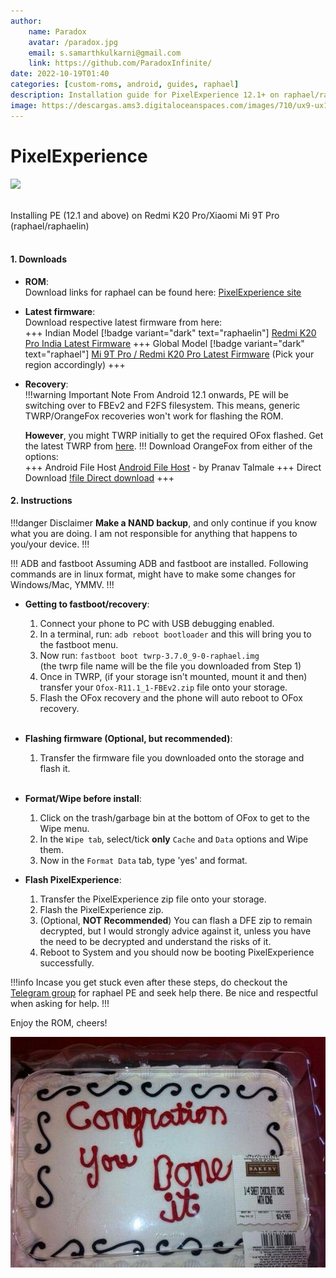```yaml
---
author:
    name: Paradox
    avatar: /paradox.jpg
    email: s.samarthkulkarni@gmail.com
    link: https://github.com/ParadoxInfinite/
date: 2022-10-19T01:40
categories: [custom-roms, android, guides, raphael]
description: Installation guide for PixelExperience 12.1+ on raphael/raphaelin
image: https://descargas.ams3.digitaloceanspaces.com/images/710/ux9-ux10-theme-pixel-experience-android-10-11_android_409_1.png
---
```

# PixelExperience

![](https://download.pixelexperience.org/images/PixelExperienceLogo_White.svg)

<br/>
Installing PE (12.1 and above) on Redmi K20 Pro/Xiaomi Mi 9T Pro (raphael/raphaelin)
<br/><br/>

#### 1. Downloads
- **ROM**:<br/>Download links for raphael can be found here: [PixelExperience site](https://download.pixelexperience.org/raphael)

- **Latest firmware**:<br/>Download respective latest firmware from here:<br/>
    +++ Indian Model [!badge variant="dark" text="raphaelin"]
    [Redmi K20 Pro India Latest Firmware](https://xiaomifirmwareupdater.com/firmware/raphaelin)
    +++ Global Model [!badge variant="dark" text="raphael"]
    [Mi 9T Pro / Redmi K20 Pro Latest Firmware](https://xiaomifirmwareupdater.com/firmware/raphael) (Pick your region accordingly)
    +++

- **Recovery**:<br/>
    !!!warning Important Note
    From Android 12.1 onwards, PE will be switching over to FBEv2 and F2FS filesystem. This means, generic TWRP/OrangeFox recoveries won't work for flashing the ROM.
    
    **However**, you might TWRP initially to get the required OFox flashed. Get the latest TWRP from [here](https://dl.twrp.me/raphael/).
    !!!
    Download OrangeFox from either of the options:<br/>
    +++ Android File Host
    [Android File Host](https://androidfilehost.com/?fid=15664248565197208249) - by Pranav Talmale
    +++ Direct Download
    [!file Direct download](Ofox-R11.1_1-FBEv2.zip)
    +++

#### 2. Instructions

!!!danger Disclaimer
**Make a NAND backup**, and only continue if you know what you are doing. I am not responsible for anything that happens to you/your device.
!!!

!!! ADB and fastboot
Assuming ADB and fastboot are installed. Following commands are in linux format, might have to make some changes for Windows/Mac, YMMV.
!!!

- **Getting to fastboot/recovery**:
    1. Connect your phone to PC with USB debugging enabled.
    2. In a terminal, run: `adb reboot bootloader` and this will bring you to the fastboot menu.
    3. Now run: `fastboot boot twrp-3.7.0_9-0-raphael.img`<br/>(the twrp file name will be the file you downloaded from Step 1)
    4. Once in TWRP, (if your storage isn't mounted, mount it and then) transfer your `Ofox-R11.1_1-FBEv2.zip` file onto your storage.
    5. Flash the OFox recovery and the phone will auto reboot to OFox recovery.
<br/><br/>

- **Flashing firmware (Optional, but recommended)**:
    1. Transfer the firmware file you downloaded onto the storage and flash it.
<br/><br/>

- **Format/Wipe before install**:
    1. Click on the trash/garbage bin at the bottom of OFox to get to the Wipe menu.
    2. In the `Wipe tab`, select/tick **only** `Cache` and `Data` options and Wipe them.
    3. Now in the `Format Data` tab, type 'yes' and format.

- **Flash PixelExperience**:
    1. Transfer the PixelExperience zip file onto your storage.
    2. Flash the PixelExperience zip.
    3. (Optional, **NOT Recommended**) You can flash a DFE zip to remain decrypted, but I would strongly advice against it, unless you have the need to be decrypted and understand the risks of it.
    4. Reboot to System and you should now be booting PixelExperience successfully.

!!!info
Incase you get stuck even after these steps, do checkout the [Telegram group](https://t.me/peraphaelofficial) for raphael PE and seek help there. Be nice and respectful when asking for help.
!!!

Enjoy the ROM, cheers!

![](/imgs/congration.jpg)
